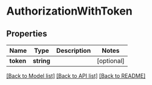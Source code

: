 # AuthorizationWithToken

## Properties
Name | Type | Description | Notes
------------ | ------------- | ------------- | -------------
**token** | **string** |  | [optional] 

[[Back to Model list]](../README.md#documentation-for-models) [[Back to API list]](../README.md#documentation-for-api-endpoints) [[Back to README]](../README.md)


